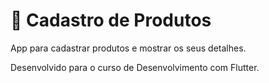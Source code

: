 # 📝 Cadastro de Produtos

App para cadastrar produtos e mostrar os seus detalhes. <br/>

Desenvolvido para o curso de Desenvolvimento com Flutter.
